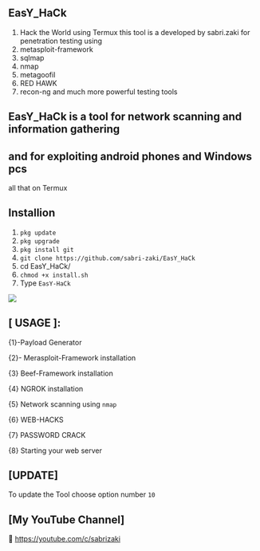 ## EasY_HaCk
1. Hack the World using Termux
this tool is a developed by sabri.zaki for penetration testing using 
2. metasploit-framework 
3. sqlmap 
4. nmap 
5. metagoofil 
6. RED HAWK 
7. recon-ng and much more powerful testing tools
## EasY_HaCk is a tool for network scanning and information gathering 
## and for exploiting android phones and Windows pcs 
all that on Termux
## Installion
1. `pkg update`
2. `pkg upgrade`
3. `pkg install git`
4. `git clone https://github.com/sabri-zaki/EasY_HaCk`
5. cd EasY_HaCk/
6. `chmod +x install.sh`
7. Type `EasY-HaCk`

![](.modules/EasY_HaCk.png)

## [ USAGE ]:
{1}-Payload Generator

{2}- Merasploit-Framework installation

{3} Beef-Framework installation 

{4} NGROK installation

{5} Network scanning using `nmap`

{6} WEB-HACKS

{7} PASSWORD CRACK

{8} Starting your web server 

## [UPDATE]
To update the Tool choose option number `10`


## [My YouTube Channel]

🔘 https://youtube.com/c/sabrizaki



